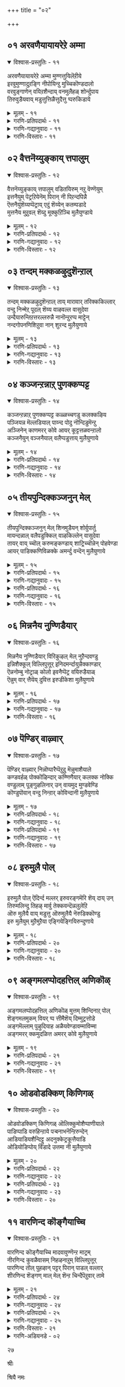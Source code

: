 +++
title = "०२"

+++

## ०१  अरवणैयायायरेऱे अम्मा

<details open><summary>विश्वास-प्रस्तुतिः - ११</summary>

अरवणैयायायरेऱे अम्मा मुण्णत्तुयिलॆऱीये  
इरवुमुण्णादुऱङ्गि नीपोयिन्ऱु मुच्चिकॊण्डदालो  
वरवुङ्गाणेन् वयिऱशैन्दाय् वनमुलैहळ् शोर्न्दुपाय  
तिरुवुडैयवाय् मडुत्तुत्तिळैत्तुदैत्तु प्परुकिडाये
</details>

<details><summary>मूलम् - ११</summary>

अरवणैयायायरेऱे अम्मा मुण्णत्तुयिलॆऱीये  
इरवुमुण्णादुऱङ्गि नीपोयिन्ऱु मुच्चिकॊण्डदालो  
वरवुङ्गाणेन् वयिऱशैन्दाय् वनमुलैहळ् शोर्न्दुपाय  
तिरुवुडैयवाय् मडुत्तुत्तिळैत्तुदैत्तु प्परुकिडाये
</details>

<details><summary>गरणि-प्रतिपदार्थः - ११</summary>

अरवु=आदिशेषनन्नु, अणै=हासुगॆयागि, आय्=उळ्ळ, आयर्=गोवळर, एऱे= वृषभवे, नी=नीनु, इरवुम्=रात्रियॆल्ला, उण्णादु= मॊलॆयुण्णदॆ, इन्नुम्=इष्टु हॊत्तादरू, उऱङ्गि पोय्= निद्दॆ माडुत्ती, उच्चिकॊण्डदु= नडुहगलु बन्दितु, आल्=आद्दरिन्द, अम्मम्=मॊलॆयन्नु, उण्ण=उण्णलु, तुयिल्=निद्दॆयिन्द, ऎऴाय्=एळबेकप्प, वरवुम्=नीनागि बरुवुदु, काणेन्=काणॆनल्ला, वयिऱु=हॊट्टॆयन्नु, अशैन्दाय्=आडिसुत्तिद्दीयॆ \(तॆळ्ळगॆ माडिकॊण्डिद्दीयॆ\), वनम्=चॆलुवाद, मुलैकळ्=\(नन्न\) मॊलॆगळु, शोर्न्दु= सोरि, पाय=हालु हरिदुहोगुत्तिरुवाग, तिरुवुडैय=सॊगसु तुम्बिद, वाय्=बायन्नु, मडुत्तु=सेरिसि, तिळैत्तु=चप्परिसि, उदैत्तु=\(पुट्ट कालुगळिन्द\), ऒदॆयुत्ता, परुकिडाये= हालु कुडियुवॆयन्तॆ\(मॊलॆयुण्णुवॆयन्तॆ\)
</details>

<details><summary>गरणि-गद्यानुवादः - ११</summary>

आदिशेषनन्नु हासुगॆयागि उळ्ळ गोवळर वृषभवे, नीनु रात्रियॆल्ला मॊलॆयुण्णदॆ इष्टु हॊत्तादरू निद्दॆ माडुत्तिद्दीयॆ. नडुहगलु बन्तु. अद्दरिन्द मॊलॆयुण्णलु निद्दॆयिन्द एळबेकप्प. हालुकुडियलु नीनागिये बरुवुदन्नु काणॆनल्ला. निन्न हॊट्टॆयन्नु तॆळ्ळगॆ माडिकॊण्डिद्दीयॆ. चॆलुवाद नन्न मॊलॆगळिन्द हालु सोरि सुरिदु होगुत्तिरुवाग निन्न सॊगसु तुम्बिद बायन्नु अदक्कॆ हच्चि, चप्परिसि पुट्ट कालुगळिन्द ऒदॆयुत्ता मॊलॆयुण्णुवॆयन्तॆ. \(१\)

</details>

<details><summary>गरणि-विस्तारः - ११</summary>

१४

हाल्गडिलिनल्लि आदिशेषनन्नु हासुगॆयागि माडिकॊण्डु मलगि योग निद्रॆयल्लिरुव भगवन्त श्रीमन्नारायण. यशोदॆय बळि बॆळॆयुत्तिरुव कृष्णनू ईग हागॆये निद्दॆ माडुत्तिद्दानॆ. मगुवाद अवनिगॆ हालू बेड, एनू बेड. आदरॆ तायि यशोदॆगॆ आ विषयदल्लि हेळतीरदष्टु अनुकम्प. तायियादवळिगॆ इदु स्वाभाविकवल्लवॆ? अदन्नु आऴ्वाररु ऎष्टू अन्दवागि, कण्णिगॆ कट्टुवन्तॆ, वर्णिसिद्दारॆ\!
</details>

## ०२  वैत्तनॆय्युङ्काय् त्तपालुम्

<details open><summary>विश्वास-प्रस्तुतिः - १२</summary>

वैत्तनॆय्युङ्काय् त्तपालुम् वडितयिरुम् नऱु वॆण्णॆयुम्  
इत्तनैयुम् पॆट्रऱियेनॆम् पिरान् नी पिऱन्दपिन्नै  
ऎत्तनैयुंशॆय्यप्पॆट्राय् एदुं शॆय्येन् कतम्पडादे  
मुत्तनैय मुऱुवल् शॆय्दु मूक्कुऱिञ्चि मुलैयुण्डाये
</details>

<details><summary>मूलम् - १२</summary>

वैत्तनॆय्युङ्काय् त्तपालुम् वडितयिरुम् नऱु वॆण्णॆयुम्  
इत्तनैयुम् पॆट्रऱियेनॆम् पिरान् नी पिऱन्दपिन्नै  
ऎत्तनैयुंशॆय्यप्पॆट्राय् एदुं शॆय्येन् कतम्पडादे  
मुत्तनैय मुऱुवल् शॆय्दु मूक्कुऱिञ्चि मुलैयुण्डाये
</details>

<details><summary>गरणि-प्रतिपदार्थः - १२</summary>

ऎम् पिरान्=नम्म यजमानने, नी=नीनु, पिऱन्द=हुट्टिद, पिन्नै=बळिक, वैत्त=कूडिट्ट, नॆय्युम्=तुप्पवन्नागलि, काय् त्त=चॆन्नागि कॆनॆकट्टुवन्तॆ कायिसिट्ट, पालुम्=हालन्नागलि, वडि=गड्डॆयाद, तयिरुम्=मॊसरन्नागलि, नऱु=सुवासनॆयिन्द कूडिद, वॆण्णॆयुम्= बॆण्णॆयन्नागलि, इत्तनैयुम्= इविष्टवन्नू आगलि, पॆट्रु=कूडिट्टद्दन्नु, अऱियेन्=अरियॆनु, ऎत्तनैयुं=ऎष्टन्नादरू, शॆय्य=माडलु, पॆट्राय्= नीनु \(अवकाश\)पडॆदिद्दीयॆ, एदुम्=एनन्नू, शॆय्येन्=माडॆनु, कतम्=कोपवन्नु, पडादे=पडबेड, मुत्तु=मुत्तिगॆ अनैय= समनाद, मुऱुवल्=मुगुळ्नगॆयन्नु, शॆय्दु=माडि\(मूडिसि\), मूक्कु=मूगन्नु \(मूगिनिन्द\), उऱिञ्जि=\(उसिरन्नु\) ऒळक्कॆ ऎळॆदुकॊण्डु, मुलै=मॊलॆयन्नु, उणाये=उण्णुवॆयन्तॆ
</details>

<details><summary>गरणि-गद्यानुवादः - १२</summary>

१५
</details>

<details><summary>गरणि-विस्तारः - १२</summary>

नम्म ऒडॆयने, नीनु हुट्टीद बळिक कूडिट्ट तुप्पवन्नागलि कॆनॆगट्टुवन्तॆ चॆन्नागि कायिसिट्ट हालन्नागलि, गड्डॆय मॊसरन्नागलि, सुवासनॆयिन्द कूडिद तनियाद बॆण्णॆयन्नागलि- इविष्टन्नू आगलि, कूडिट्टु अरियॆनु. ऎष्टन्नादरू\(एनन्नादरू\) माडलु नीनु अवकाश पडॆदिद्दीयॆ. नानु एनन्नू माडॆनु. कोप माडबेड. मुत्तिगॆ समनाद मुगुळ्णगॆयन्नु तोरिसुत्ता मूगिनिन्द उसिरन्नु सरसर ऎन्दु ऎळॆदुकॊळ्ळुत्ता मॊलॆयन्नु उण्णुवॆयन्तॆ.\(२\)

हिन्दिन पाशुरदल्लि यशोदॆ योचिसुत्ताळॆ- “मगु इष्टू दीर्घकाल निद्दॆ माडुवुदे? मॊलॆयुण्णदॆ इरुवुदे? ऎल्लियादरू उण्टे? योचिसि मगुवन्नु ऎच्चरगॊळिसुत्ताळॆ. तनगागुत्तिरुव तॊन्दरॆयन्नु अवन मुन्दिडुत्ताळॆ. ई पाशुरदल्लि तन्न योचनॆयन्नु मुन्दुवरिसुत्ताळॆ” इष्टु निद्दॆगॆ एनो बलवाद कारणविरबेकु. एनादरू सोगु हाकिकॊण्डिद्दानो? कोपबन्दिरबहुदे?-इत्यादि योचनॆ यशॊदॆय मनदल्लि हरिदोडुत्तदॆ. अवॆल्लक्कू ताने समाधान हुडुकुत्ताळॆ. कृष्णनल्लि अदन्नु हेळिकॊळ्ळुत्ताळॆ. कृष्णनु हुट्टिद बळिक हालु,मॊसरु,बॆण्णॆ, तुप्प-इवन्नु कूडिडलु अवळीगॆ आगुत्ताले इल्ल. अदक्कॆ कारण कृष्णने. यारिगू तिळियदन्तॆ अवुगळन्नु ऎल्ले इट्टिरलि, ऎष्टे भद्रपडिसिरलि, अवुगळन्नु तिन्दु मुगिसिबिडुववनिरुवाग कूडिडुवुदक्कॆ ऎडॆयॆल्लि? अन्थ समयगळल्लॆल्ला यशोदॆ कोपगॊण्डिद्दुण्टु. हॆदरिसिद्दुण्टु. कडगोलिनिन्दले हॊदॆदद्दू उण्टु. कट्टिहाकिद्दू उण्टु, आग तानु माडिद ऒन्दॊन्दू अवळन्नु बाधिसुत्तदॆ. ईगॆन्नुत्ताळॆ- “मगुवे निनगॆ इन्नू सर्वस्वातन्त्र्यवुण्टु. निन्नन्नु एनू माडुवुदिल्ल. एनू ऎन्नुवुदिल्ल. कोपिसिकॊळ्ळबेड. नन्नल्लिप्रसन्ननागु. मुत्तिनन्थ मुगुळ्नगॆयन्नु सूसु. तॊरॆयिक्कुत्तिरुव नन्न मॊलॆगळिगॆ निन्न सॊगसाद बायिहच्चु. स्वच्छन्दवागि यथेच्छवागि कुडि”.

ऎन्थ सुन्दरवाद विवरणॆ इदु\! इदरल्लि कृष्णन तुण्टतनद ध्वनि इणिकिनोडुत्तिदॆ. गॊल्लतियाद तानू माडबेकाद शेखरणॆय कार्यवन्नु माडलु वकाशविल्लवल्ला ऎम्ब यशोदॆय मनस्सिन नोवन्नु प्रतिबिम्बिसुत्तदॆ. मगुविन मेलॆ तनगिरुव अतिशयवाद वात्सल्यवन्नु उक्किसुत्तदॆ. अदक्कॆ प्रतियागि अवनेनु माडिदरॆ तनगॆ समाधान ऎम्बुदन्नु सूचिसुत्तदॆ. इदॊन्दु सङ्ग्रहसाहित्यवे ऎन्निसुत्तदॆ.

१६
</details>

## ०३  तन्दम् मक्कळऴुदुशॆन्ऱाल्

<details open><summary>विश्वास-प्रस्तुतिः - १३</summary>

तन्दम् मक्कळऴुदुशॆन्ऱाल् ताय् मारावार् तरिक्ककिल्लार्  
वन्दु निन्मेऱ् पूदल् शॆय्य वाऴवल्ल वासुदेवा  
उन्दैयारुन्तिऱत्तरल्लरुन्नै नानॊन्ऱुरप्प माट्टेन्  
नन्दगोपनणिशिऱुवा नान् शुरन्द मुलैयुणाये
</details>

<details><summary>मूलम् - १३</summary>

तन्दम् मक्कळऴुदुशॆन्ऱाल् ताय् मारावार् तरिक्ककिल्लार्  
वन्दु निन्मेऱ् पूदल् शॆय्य वाऴवल्ल वासुदेवा  
उन्दैयारुन्तिऱत्तरल्लरुन्नै नानॊन्ऱुरप्प माट्टेन्  
नन्दगोपनणिशिऱुवा नान् शुरन्द मुलैयुणाये
</details>

<details><summary>गरणि-प्रतिपदार्थः - १३</summary>

तम् तम्=तम्म तम्म, मक्कळ्=मक्कळु, अऴुउद्=अत्तुकॊण्डु, शॆन्ऱाल्=तम्म तम्म मनॆगळिगॆ होदरॆ, ताय्मार्=अवरुगळ तायन्दिरु, आवार्=आदवरु, तरिक्ककिल्लार्=तडॆदकॊळ्ळलाररु, वन्दु=अवरु बन्दु, निन् मेल्=निन्न मेलॆ, पूदल् शॆय्य=चाडिहेळि निन्न मननोयिसलु, वाऴवल्ल=अदन्नु केळि सन्तोषिसबल्ल, वासुदेवा=वासुदेवने, उन्दैयार्=निन्न तन्दॆयवरु, उन्=निन्नन्नु, तिऱत्तरल्लर्= तिद्दुववरल्ल, नान्=नानु, उन्नै=निन्नन्नु, ऒन्ऱु=स्वल्पवू, उरप्प माट्टेन्=गद्दरिसुवुदिल्ल, नन्दगोपन्=नन्दगोपन, अणि=सुन्दरनाद, शिऱुवा=मगुवे\(मगने\), नान्=नन्न, शुरन्द=तॊरॆयिक्कुव, मुलैयुणाये=मॊलॆयन्नु उण्णलॊल्लॆया?
</details>

<details><summary>गरणि-गद्यानुवादः - १३</summary>

तम्म तम्म मक्कळु अत्तुकॊण्डु तम्म तम्म मनॆगळीगॆ होदरॆ अवरुगळ तायन्दिरादवरु अदन्नु सहिसलाररु. अवरु बन्दु निन्नमेलॆ चाडिहेळि निन्नमनस्सन्नु नोयिसुवरु. अदन्नु केळि सन्तोषिसबल्ल वासुदेवने निन्न तन्दॆयवरु निन्नन्नु तिद्दुववरल्ल. नानु निन्नन्नु स्वल्पवू गद्दरिसुवुदिल्ल. नन्दगोपन सुन्दर मगुवे, नन्न तॊरॆयिक्कुव मॊलॆयन्नुण्णलॊल्लॆया?\(३\)
</details>

<details><summary>गरणि-विस्तारः - १३</summary>

मक्कळन्नु कीटलॆ माडि अवरन्नु अळिसुवुदु बालकृष्णन ऒन्दु कॆलस. आ मक्कळ तायन्दिरु कृष्णन तायियाद यह्सोदॆय बळि कृष्णनन्नु दूरुवुदु सहजवे. अदरिन्द कृष्णनिगू यशोदॆगू मननोयबेकॆम्बुदु ऒन्दु उद्देश. अवळिगॆ कोप बन्दु कक्कूलतॆयिन्द कृष्णनन्नु शिक्षिसबेकॆम्बुदु इन्नॊन्दु उद्देश. हीगादरॆ मात्र दूरु तन्द तायिन्दिरिगॆ नॆम्मदि. तम्म मक्कळन्नु कीटलॆ माडिद्दक्कॆ कृष्णनिगॆ तक्क प्रतिकार सन्दितल्ला ऎम्ब सन्तोष.

कृष्णनिगादरो अवरु दूरिदष्टु सन्तोषवे. अवन तुण्टतनक्कॆ कीटलॆगॆ इन्नष्टु उत्तेजन दॊरॆतन्तॆये.

नन्दगोपनिगॆ कृष्णन मेलॆ अमितप्रेम. अवनु एनु माडीदरू सरिये. अवनन्नु दण्डिसुवुदू इल्ल. तिद्दुवुदक्कॆ होगुवुदू इल्ल. अन्थवनल्लि तन्दॆतायिगळु दूरिकॊण्डरॆ बरुवुदेनु?

१७

इन्नु उळिदवळु तायियशोदॆ. यशोदॆगॆ कृष्ण अवळ कण्मणिये. अवनन्नु गद्दरिसुवुदिल्ल. गट्टियागि मातनाडुवुदिल्ल. कोपिसिकॊळ्ळुवुदू इल्ल. अद्दरिन्द चाडिकोररिगॆ ऎत्तलिन्दलू हितविल्लवे इल्ल.
</details>

## ०४  कञ्जन्ऱन्नाऱ् पुणक्कप्पट्ट

<details open><summary>विश्वास-प्रस्तुतिः - १४</summary>

कञ्जन्ऱन्नाऱ् पुणक्कप्पट्ट कळ्ळच्चगडु कलक्कऴिय  
पञ्जियन्न मॆल्लडियाल् पाय्न्द पोदु नॊन्दिडुमॆन्ऱु  
अञ्जिनेन् काणमरर् कोवे आयर् कूट्टत्तळवन्ऱालो  
कञ्जनैयुन् वञ्जनैयाल् वलैप्पडुत्ताय् मुलैयुणाये
</details>

<details><summary>मूलम् - १४</summary>

कञ्जन्ऱन्नाऱ् पुणक्कप्पट्ट कळ्ळच्चगडु कलक्कऴिय  
पञ्जियन्न मॆल्लडियाल् पाय्न्द पोदु नॊन्दिडुमॆन्ऱु  
अञ्जिनेन् काणमरर् कोवे आयर् कूट्टत्तळवन्ऱालो  
कञ्जनैयुन् वञ्जनैयाल् वलैप्पडुत्ताय् मुलैयुणाये
</details>

<details><summary>गरणि-प्रतिपदार्थः - १४</summary>

कञ्जन्=कंसनु, तन्नाल्=तन्निन्द, पुणक्कप्पट्ट=सिद्धवाद, कळ्ळन्=कृत्रिमकारियाद वगडु=शकटनु, कलक्कू=कीलुगळॆल्लवू, अऴिय=नाशवागुव हागॆ, पञ्जि=हत्तिगॆ, अन्न=समनाद, मॆल्=मॆत्तनॆय, अडीयाल्=पाददिन्द, पाय्न्द=ऒदॆद, पोदु=कालदल्लि\(समयदल्लि\), नॊन्दिडुं=नोवागुवुदल्ला, ऎन्ऱु=ऎन्दु, अञ्जिनेन् काण्=अञ्जिदॆनु काणॆया, अमरर्= देवतॆगळ, कोवे=अधिपतिये, आयर्=गोवळर, कूट्टत्तु=कूटक्कॆ, अळवु=अळतॆगॆ, अन्ऱु=आगद, आलो=विषवाद, कञ्जनै=कंसनन्नु, उन्=निन्न, वञ्जनैयाल्= वञ्चनॆयिन्द, वलैप्पडुत्ताय्=बलॆगॆ सिक्किसिकॊण्डवने, मुलैयुणाये= मॊलॆयन्नु उण्णलॊल्लॆया?
</details>

<details><summary>गरणि-गद्यानुवादः - १४</summary>

कंसनिन्दले सिद्धवाद कृत्रिमकारियाद शकटन कीलुगळॆल्लवू नाशवागुव हागॆ हत्तियन्तॆ मृदुवाद निन्न पाददिन्द ऒदॆदाग ऎष्टु नोवायितो ऎन्दु अञ्जिदॆनु काणॆया? देवाधिदेवने, गोवळर कुलक्कॆ कडुशत्रुवाद कंसनन्नु वञ्चिसि निन्न बलॆगॆ सिक्किसिकॊण्डवे, मॊलॆयन्नु उण्णलॊल्लॆया?\(४\)
</details>

<details><summary>गरणि-विस्तारः - १४</summary>

१८

कठिणवाद वस्तुवन्नु कालिनिन्द ऒदॆदरॆ कालिगॆ बहळ नोवागुवुदु. इदु ऎल्लर अनुभवदल्लिरुव विषय. मगुवाद कृष्णन पादगळु मृदुवादवु. अवनन्नु कॊल्ललु बन्द शकटनु बहळ कठिण. आदरू शकटासुरन वधॆ कृष्णनिन्द नडॆयितु. आग तायियाद यशोदॆगॆ कृष्णन विषयदल्लि वर्णिसलारदष्टु अनुकम्प. मगुविगॆ ऎष्टु नोवायितो ऎन्दु अवळ परिताप. आऴ्वाररु अदन्नु सुन्दरवागि वर्णिसिद्दारॆ.

भगवन्तन पादगळन्नु “पद्मपाद”, “कोमलपाद”, “हूविनन्थ मृदुवाद सुन्दरवाद पाद”ऎन्दु मुन्तागि वर्णिसुत्तारॆ. “हत्तियन्थ मृदुवाद पाद”ऎन्नुत्तारॆ आऴ्वाररु. ऎन्थ हितवाद उपमान\!

कंस गोवळर कुलक्कॆ शत्रु. आ कुलवन्ने नाशमाडिबिडबेकॆन्दु तॊडगिद्दवनु अवनु. अवरल्लिप्रमुखरन्नु कॊन्दागलि, निर्वीर्यरन्नागि माडि आगलि अवर कुलक्के आघातमाडबेकॆन्दु बगॆदिद्द. तनगॆ कडुशत्रुवागि अल्लि जनिसिद्द कृष्णनन्नु कॊल्लबेकॆन्दु अवनु माडिद प्रयत्नगळल्लि ऒन्दादरू कैगूडलिल्ल. धनुःपूजॆय नॆपदल्लि अवनन्नु कॊल्लबेकॆन्दु अवनन्नु मधुरॆगॆ करॆसिकॊण्ड. अवन वञ्चनॆयन्नरित कृष्णनु अदन्ने तन्न चतौर्यदिन्द तन्न बलॆयन्नागि माडिकॊण्ड. कंसनन्नु आ बलॆयल्लि कॆडवि, कॊन्दु, तन्न कुलक्कू देशक्कू ऒळ्ळॆयदन्नु माडिद.
</details>

## ०५  तीयपुन्दिक्कञ्जनुन् मेल्

<details open><summary>विश्वास-प्रस्तुतिः - १५</summary>

तीयपुन्दिक्कञ्जनुन् मेल् शिनमुडैयन् शोर्वुपार्तु  
मायन्दन्नाल् वलैपडुक्किल् वाऴकिल्लेन् वासुदेवा  
तायर् वाय् च्चॊल् करुमङ्कण्डाय् शाट्रिच्चॊन्नेन् पोहवेण्डा  
आयर् पाडिक्कणिविळक्के अमर्न्दु वन्दॆन् मुलैयुणाये
</details>

<details><summary>मूलम् - १५</summary>

तीयपुन्दिक्कञ्जनुन् मेल् शिनमुडैयन् शोर्वुपार्तु  
मायन्दन्नाल् वलैपडुक्किल् वाऴकिल्लेन् वासुदेवा  
तायर् वाय् च्चॊल् करुमङ्कण्डाय् शाट्रिच्चॊन्नेन् पोहवेण्डा  
आयर् पाडिक्कणिविळक्के अमर्न्दु वन्दॆन् मुलैयुणाये
</details>

<details><summary>गरणि-प्रतिपदार्थः - १५</summary>

तीय=कॆट्ट, पुन्दि=बुद्धियवनाद, कञ्जन्=कंसनु, उन् मेल्=निन्न मेलॆ, चिनम्=कडुकोपवन्नु, उडैयान्=उळ्ळवनागिद्दानॆ, शोर् वु=ऎच्चर तप्पिरुव समयवन्नु, पार् त्तु= कादिद्दु कण्डुकॊण्डु, मायन्=वञ्चकनाद, तन्नाल्=अवनु\(निन्नन्नु\), वलैपडुक्किल्=मोसपडिसिदरॆ, वाऴकिल्लेन्=बदुकिरलारॆनु, वासुदेवा=वासुदेवने, तायर्=तायन्दिरु, वाय् च्चॊल्=आडिद कॆट्ट मातुगल, करुमम् कण्डाय्
</details>

<details><summary>गरणि-गद्यानुवादः - १५</summary>

१९
</details>

<details><summary>गरणि-प्रतिपदार्थः - १६</summary>

अनुभववन्नु पडॆदॆ, शाट्रि= सारिसारि, शॊन्नेन्=हेळुत्तेनॆ, पोहवेण्डा=\(\)मनॆयन्न बिट्टु\) होगले बेड, आयर् पाटिक्कू=नन्दगोकुलक्कॆ, अणि=चॆलुवाद\(साटियिल्लद\), विळक्के=दीपवे, अमर्न्दु=आसक्तियिन्द, वन्दु=बन्दु, ऎन्=नन्न, मुलैयुणाये= मॊलॆयन्नु उण्णलॊल्लॆया?
</details>

<details><summary>गरणि-गद्यानुवादः - १६</summary>

कॆट्ट बुद्धिय कंसनिगॆ निन्न मेलॆ कडुकोपविदॆ. नीनु मैमरॆतिरुव समयवन्नु \(कादिद्दु\)कण्डुकॊण्डु आवञ्चकनु निन्नन्नु मोसपडिसिदरॆ नानु बदुकिरलारॆ, वासुदेवा. तायन्दिरॆल्ल आडिद कॆट्ट मातुगळ कर्मवन्नु अनुभविसिदॆ. सारिसारि हेळुतेनॆ मनॆयन्नु बिट्टु होगलेबेड. नन्दगोकुलक्कॆ चॆलुवाद\(साटियिल्ल\) दीपवे, आसक्तियिन्द बन्दु नन्न मॊलॆयन्नु उण्णलॊल्लॆया?\(५\)
</details>

<details><summary>गरणि-विस्तारः - १५</summary>

मक्कळिगॆ बुद्धि हेळुवुदु तायिगॆ ऎन्दिगू बेसरवागद कार्य.अ दु प्रीतिय मगुवादरन्तु तायिगॆ अदरल्लि तृप्ति काणुवुदिल्ल. यशोदॆगॆ बालकृष्ण मुद्दिनमग; अपरूपद मग;अच्चुमॆच्चिन मग. अवनिगॆ ऎल्लि तॊन्दरॆयुण्टागुवुदो, अदन्नु हेगॆ ऎदुरिसबेको हेगॆ निवारिसबेको ऎम्बुदु अवळ मनस्सिनल्लि सदा तुम्बिरुव योचनॆ. कंसन बुद्धियू नडतॆयू अवळिगॆ चॆन्नागि गॊत्तु. अवनुक्रूरि, निष्करुणि. कृष्णनमेलॆ अवनिगॆ बद्धवैर. एनादरूमाडि कृष्णनन्नु तोरिसिबिडबेकु ऎम्बुदु अवन निरन्तर हवणिकॆ. कृष्ण अवन वञ्चनॆगळन्नॆल्ला तप्पिसिकॊळ्ळबल्लनॆम्ब दृढविश्वास यशोदॆगॆ इदॆ. आदरू तानु अवन तायियल्लवॆ?कृष्ण तन्न मगुवल्लवे? अवनिगॆ सकालदल्लि ऎच्चरिकॆ कॊडुवुदु तन्न कर्तव्यवल्लवे? अवनिगॆ हागॆ ऎच्चरिकॆ कॊडुवुदु तनगल्लदॆ बेरॆ यारिगॆ बाध्यतॆ? ऒन्दु वेळॆ इष्टॆल्ल ऎच्चरिकॆगळिद्दरू सह, कंसनिन्द अवनिगॆ कॆडकुण्टादरॆ तन्न गतियेनु? तन्न मेलॆ अदर परिणामवेनु? इदन्नॆल्ला कृष्णनिगॆ अवळु बिडिसि हेळुत्ताळॆ. हीगॆ कंसन हिंसॆ ऒन्दु कडॆ.

कृष्ण गोकुलद तायन्दिर कैयल्लि दूरिसिकॊण्डिद्दानॆ. ऒन्दु बगॆय कर्म अदु. अदन्नु मगन हागॆये अवळू अनुभविसिद्दाळॆ. ऎल्लरिन्दलू तन्न मुद्दुकृष्ण हीगेकॆ बैसिकॊळ्ळबेकु? इडिय गोकुलक्कॆ अवनु मङ्गळदीपवल्लवॆ? अवनु मनॆयिन्द आचॆगॆ होगुवुदे बेड. मनॆय ऒळगडॆये हेगादरू इद्दुकॊळ्ळलि. हीगॆल्ला योचिसि यशोदॆ अवनिगॆ सारिसारि हेळुत्ताळॆ. मनॆयिन्द आचॆगॆ होगले बेड”ऎन्नुत्ताळॆ.

२०

भगवन्त सर्वान्तर्यामि, दिट. ऎल्लदर ऒळगॆ इरुववनु अवनु. आदरॆ, भगवन्त विस्मयकारि\! अवनु अदे कालदल्लि ऎल्लदर हॊरगू आवरिसिकॊण्डु इरुववने\! ऒळगू अवने, हॊरगू अवने, ऎल्लॆल्लियू अवने अद्दरिन्द अड्डि आतङ्कगळु अवनिगॆ ऎल्लिन्द बन्दावु?
</details>

## ०६  मिन्ननैय नुण्णिडैयार्

<details open><summary>विश्वास-प्रस्तुतिः - १६</summary>

मिन्ननैय नुण्णिडैयार् विरिकुऴल् मेल् नुऱैन्दवण्डु  
इन्निशैक्कूल् विल्लिपुत्तूर् इनिदमर्न्दायुन्नैक्काण्डार्  
ऎन्ननोम्बु नोट्राळ् कोलो इवनैप्पॆट्र वयिरुडैयाळ्  
ऎन्नुम् वार् त्तैयॆय् दुवित्त इरुडीकेशा मुलैयुणाये
</details>

<details><summary>मूलम् - १६</summary>

मिन्ननैय नुण्णिडैयार् विरिकुऴल् मेल् नुऱैन्दवण्डु  
इन्निशैक्कूल् विल्लिपुत्तूर् इनिदमर्न्दायुन्नैक्काण्डार्  
ऎन्ननोम्बु नोट्राळ् कोलो इवनैप्पॆट्र वयिरुडैयाळ्  
ऎन्नुम् वार् त्तैयॆय् दुवित्त इरुडीकेशा मुलैयुणाये
</details>

<details><summary>गरणि-प्रतिपदार्थः - १७</summary>

इडैयार्=गोवळर पॆण्गळ, नुण्=नयवाद, मिन् अनैय=मिञ्चिगॆ समनाद \(हॊळॆहॊळॆयुव\), विरिकुऴल् मेल्=बिरिगूदलिन मेलॆ, नुऱैन्द=नुग्गिबरुव, \(तूरिकॊण्डु हाराडुव\), वण्डु=दुम्बिगळु, इन्=इनिदागि\(इम्पागि\), इशैक्कुम्=सद्दुमाडुत्तिरुव, विल्लिपुत्तूर्=विल्लिपुत्तूरिनल्लि, इनिदु=सॊगसागि, अमर्न्दाय्=कृपॆमाडिद्दीयॆ, उन्नै=निन्नन्नु, कण्डार्=नोडिदवरॆल्ल, इवनै=इवनन्नु, पॆट्र=हॆत्त, वयिरु=हॊट्टॆयन्नु, उडैयाळ्=उळ्ळवळु, ऎन्न=याव, नोम्बु=व्रतवन्नु, नोट्राळ् कॊलो=नोन्तळो, ऎन्नुम्=ऎन्नुव, वार् त्तै=मातन्नु, ऎय् दुवित्त=पडॆदुकॊट्ट, इरुडीकेशा=हृषीकेशने, मुलैयुणाये= मॊलॆयन्नु उण्णलॊल्लॆया?
</details>

<details><summary>गरणि-गद्यानुवादः - १७</summary>

गोवळर हॆण्णुगळ नुणुपाद मिञ्चिनन्तॆ हॊळॆयुव बिरिगूदलिन मेलॆ नुग्गि तूरि हाराडुव दुम्बिगळु इनिदाद सद्दिनिन्द कूडिरुव विल्लिपुत्तूरिनल्लि सॊगसागि कृपॆमाडि वासिसुववने, निन्नन्नु कन्दवरॆल्लरू इवनन्नु हॆत्त हॊट्टॆयुळ्ळवळु याव व्रतवन्नु माडिद्दळो काणॆवल्ला ऎम्ब मातन्नु पडॆदुकॊट्ट हृषीकेशने, मॊलॆयन्नु उण्णलॊल्लॆया?.\(६\).
</details>

<details><summary>गरणि-विस्तारः - १६</summary>

२१

दुम्बिगळु हाराडुत्ता इनिदागि सद्दुमाडुत्ता इरुवुदु परिमळभरितवाद हूगळ नडुवॆ. अल्लि अवुमकरन्दवन्नु पान माडुवुदक्कागिये अवुगळ हाराट. श्रीविल्लिपुत्तूरु प्रकृतियनॆलॆवीडु. ऎल्लॆल्लि नोडिदरू अदर सुत्तलू हूदोटगळु. आद्दरिन्द, अल्लि दुम्बिगळ ओडाटवू अवुगळ इनिदाद नादवू समृद्धियादवु. श्रीविल्लिपुत्तूरिनल्लि नॆलॆसिरुव स्वामि वटपत्रशायि. आऴ्वारिगॆ ई वटपत्रशायियू कृष्णनू ऒन्दे. आद्दरिन्द विल्लिपुत्तूरु नन्दगोकुलद प्रतीकवे.

मगु बहळ चुरुकागिद्दरॆ, अथवा प्रतिभावन्तनागिद्दरॆ अदर तायियन्नु हॊगळुवुदु सहज. ई मगुवन्नु पडॆद तायि ऎष्टुपुण्यवन्तळो, इवळदु याव जन्मद सुकृतवो, याव व्रतद फलितांशवो”ऎन्दु मुन्तागि उद्गार तॆगॆयुवुदु सामान्य. श्रीकृष्ण तन्न लीलाविनोदगळिन्दलू विस्मयकारक अद्भुतकार्यगळिन्दलू अद्वितीयनाद समर्थ मत्तु प्रतिभाशालि ऎन्निसिकॊण्ड. हीगॆ ऎल्ल बगॆयल्लू तन्न श्रेष्ठतॆयन्नु तोर्पडिसुत्ता तन्न तायि यशोदॆगॆ बहु उत्तमवाद हॊगळिकॆयन्नु पडॆदुकॊट्ट.
</details>

## ०७  पॆण्डिर् वाऴ्वार्

<details open><summary>विश्वास-प्रस्तुतिः - १७</summary>

पॆण्डिर् वाऴ्वार् निन्नॊप्पारैप्पॆऱुदु मॆन्नुमाशैयाले  
कण्डवर्हळ् पोक्कॊऴिन्दार् कण्णिणैयार् कलक्क नोक्कि  
वण्डुलाम् पूङ्गुऴलिनार् उन् वायमुद मुण्डवेण्डि  
कॊण्डुपॊवान् वन्दु निन्ऱार् कोविन्दानी मुलैयुणाये
</details>

<details><summary>मूलम् - १७</summary>

पॆण्डिर् वाऴ्वार् निन्नॊप्पारैप्पॆऱुदु मॆन्नुमाशैयाले  
कण्डवर्हळ् पोक्कॊऴिन्दार् कण्णिणैयार् कलक्क नोक्कि  
वण्डुलाम् पूङ्गुऴलिनार् उन् वायमुद मुण्डवेण्डि  
कॊण्डुपॊवान् वन्दु निन्ऱार् कोविन्दानी मुलैयुणाये
</details>

<details><summary>गरणि-प्रतिपदार्थः - १८</summary>

पॆण्डिर्=हॆण्डतियरागि, वाऴ्वार्=बाळुत्तिरुववरु, निन्=निनगॆ, ऒप्पारै=समनागिरुव, पॆऱुदुम्=\(मगुवन्नु\) पदॆयबेकु, ऎन्नुम्=ऎन्दु, आशैयाले=आशॆयिन्द, कन्दवर्हळ्=\(निन्नन्नु\)नोडिदवरु, पोक्कू=तम्म दारियन्नु ऒऴिन्दार्=तप्पिदरु\(मरॆतरु\), वण्डु=दुम्बिगळु, उलाम्=मुत्तुत्तिरुव, पू=हूगळन्नु मुडिदिरुव, कुऴलिनार्=कूदलिनरु, कण्=कण्णुगळ, इणैयाल्=जोडणॆयिन्द, कलक्क= तन्तम्म मनस्सु
</details>

<details><summary>गरणि-गद्यानुवादः - १८</summary>

२२
</details>

<details><summary>गरणि-प्रतिपदार्थः - १९</summary>

कलकुवष्टु, नोक्कि=चॆन्नागि नोडि, उन्=निन्न, वाय्=बाय, अमुदम्=अमृतवन्नु, उण्णवेण्डि=उण्ण बयसि, वन्दु=बन्दु, निन्ऱार्=निन्तिद्दारॆ, गोविन्दा=गोविन्दा, नी=नीनु, मुलैयुणाये= मॊलॆयन्नु उण्णलॊल्लॆया?
</details>

<details><summary>गरणि-गद्यानुवादः - १९</summary>

हॆण्डतियरागि बाळुत्तिरुववरु निनगॆ समनागिरुव मगनन्नु पडॆयबेकॆम्ब आशॆयिन्द निन्नन्नु नोडिदवरु तम्म स्वभाववने मरॆतरु, दुम्बिगळु मुत्तुत्तिरुव हूगळन्नु मुडिद कूदलिनवरु तम्म ऎरडु कण्णुगळ नोटदिन्द मनस्सु कलकुवष्टु निन्नन्नु चॆनागि नोडि निन्न बाय अमृतवन्नु उण्ण बयसि बन्दु निन्तिद्दारॆ गोविन्दा, मॊलॆयन्नु उण्णलॊल्लॆया?\(७\)
</details>

<details><summary>गरणि-विस्तारः - १७</summary>

हॊसदागि मदुवॆयागि गण्डन मनॆगॆ बन्दिरुव नवयुवति हॆण्डतियागि बाळलु बन्दिरुववळु. मत्तु बाळुत्तिरुववळु. अवळ मनस्सिनल्लि आशोत्तरगळु तुम्बिरुत्तवॆ. मगुवाद कृष्णनन्नु नोडिद अवळिगॆ अवनन्थ समर्थने ,चतुरबे, विस्मयकारकने,सुन्दरने तनगू मगनागबेकॆम्बुदु अवळ हॆब्बयकॆ. कृष्णनन्नु कण्तुम्ब नोडुत्त नोडुत्त अवळु तन्नन्नू तन्न स्वभाववन्नूमरॆतुबिडुत्ताळॆ. तन्न मनस्सिगॆ नॆम्मदि बरुवुदु अवळ आशॆ पूरैसिदागले. इन्थ युवतियरु ऒन्दु बगॆ.

इन्नॊन्दु बगॆयवरू आशॆयुळ्ळवरे. अवर आशॆ कृष्णनन्नु कण्णु तुम्ब नोडुत्तले इरबेकु ऎम्बुदु. तलॆय तुम्ब परिमळभरितवाद हूगळन्नु मुडिदवरु अलङ्करिसिकॊण्डवरु अवरु. कृष्णनन्नु ऎवॆयिक्कदन्तॆ ऎरडु कण्णुगळिन्दलू नोडि सन्तोषिसुवरु. नोडिदष्टू अवर मनस्सु कलकि होगुवुदु. अवनन्नु बाचि तब्बिकॊण्डु, अवनन्नु मुद्दिसि चॆन्दुटिगळन्नु आस्वादिसबेकॆम्बुदु अवर हिरियाशॆ.

ई ऎरडु बगॆय युवतियरन्नु तणिसुवुदक्कॆ मुञ्चितवागि यशोदॆ तन्नन्नु तणिसु ऎन्नुत्ताळॆ. तॊरॆयिक्कुत्तिरुव तन्न मॊलॆगळिगॆ अवनु तन्न चॆलुवाद बायिहच्चि, हॊट्टॆतुम्ब हालुकुडिदनॆन्दरॆ, अवळिगॆ सन्तृप्ति.अदन्नु नडसिकॊडॆन्दु कृष्णनिगॆ अङ्गलाचुत्ताळॆ, यशोदॆ.

२३
</details>

## ०८  इरुमुलै पोल्

<details open><summary>विश्वास-प्रस्तुतिः - १८</summary>

इरुमुलै पोल् ऎदिर्न्द मल्लर् इरुवरङ्गमॆरि शॆय् दाय् उन्  
तिरुमलिन्दु तिहऴ् मार्वु तेक्कवन्दॆन्नलुलेऱि  
ऒरु मुलैयै वाय् मडुत्तु ऒरुमुलैयै नॆरुडिक्कॊण्डु  
इरु मुलैयुम् मुऱैमुऱैया एङ्गियेङ्गियिरुन्दुणाये
</details>

<details><summary>मूलम् - १८</summary>

इरुमुलै पोल् ऎदिर्न्द मल्लर् इरुवरङ्गमॆरि शॆय् दाय् उन्  
तिरुमलिन्दु तिहऴ् मार्वु तेक्कवन्दॆन्नलुलेऱि  
ऒरु मुलैयै वाय् मडुत्तु ऒरुमुलैयै नॆरुडिक्कॊण्डु  
इरु मुलैयुम् मुऱैमुऱैया एङ्गियेङ्गियिरुन्दुणाये
</details>

<details><summary>गरणि-प्रतिपदार्थः - २०</summary>

इरु=ऎरडु, मलैपोल्=बॆट्टगळ हागॆ, ऎदिर्न्द=ऎदुरिसिद, मल्लर्=मल्लर, अङ्गम्=देहवन्नु, ऎरि=उरियुवन्तॆ, शॆय्दाय्=माडिदवने, तिरु=सिरियु, मलिन्दु=तुम्बि, तिहऴ्= बॆळगुत्तिरुव, उन्=निन्न, मार्वु=वक्षवु, तेक्क=तुम्बि तेगुवन्तॆ, वन्दु=बन्दु, ऎन्=नन्न, अल् कुल्=मडिलन्नु, एऱि=हत्ति, ऒरुमुलैयै=ऒन्दु मॊलॆयन्नु, वाय्=बायिगॆ, मडुत्तु=हच्चि,ऒरुमुलैयै=इन्नॊन्दु मॊलॆयन्नु, नॆरुडिक्कॊण्डु= कैयिन्द सवरुत्ता, इरुमुलैयुम्=ऎरडु मॊलॆगळन्नू, मुऱैया=क्रमक्रमवागि, एङ्ग एङ्ग= कुग्गिसुत्ता कुग्गिसुत्ता, इरुन्दु=इद्दु, उणाये= उण्णलॊल्लॆया\!
</details>

<details><summary>गरणि-गद्यानुवादः - २०</summary>

ऎरडू बॆट्टगळ हागॆ ऎदुरिसिद मल्लर देहगळु उरियुवन्तॆ माडिदवने, सिरियु तुम्बि बॆळगुत्तिरुव निन्न वक्षवु तुम्बि तेगुव हागॆ बन्दु नन्न मडिलन्नु हत्ति, ऒन्दु मॊलॆयन्नु बायिगॆ हच्चि, इन्नॊन्दु मॊलॆयन्नु कैगळिन्द सवरुत्ता, ऎरडु मॊलॆगळन्नू क्रमक्रमवागि कुग्गिसुत्ता कुग्गिसुत्ता उण्णलॊल्लॆया?\(८\)
</details>

<details><summary>गरणि-विस्तारः - १८</summary>

बॆट्टगळिगू मुष्टिक चाणूर ऎम्ब मल्लरिगू होलिकॆ बन्दिदॆ. आ मल्लर देहवन्नु जज्जि उरियुवन्तॆ माडिदवनु कृष्ण.

हालु तुम्बि उब्बिरुव ऎरडु मॊलॆगळन्नू बळसिकॊण्डु मगुहालन्नु हॆच्चुहॆच्चागि हीरुत्ता बन्द हागॆल्ला तायिगॆ अल्लि उरियागुवुदु सहजवादद्दरिन्द अवुगळन्नु ऎरडु बॆट्टगळिगॆ ऒन्दु रीतियल्लि होलिसुवुदु साध्यवॆन्नबहुदेनो\!

तन्न मगु तन्न हालन्नु कुडिदरॆ हेगॆ तनगॆ हितवागुवुदॆन्दु तायि यशोदॆ इल्लि हेळुत्ताळॆ. मगु मडिलल्लि कुळितुकॊळ्ळबेकु. ऒन्दु मॊलॆगॆ तन्न बायि हच्चबेकु. इन्नॊन्दन्नु तन्न पुट्ट कैगळिन्द सवरुत्तलू, बॆरळुगळ नडुवॆ तॊट्टन्नू सेरिसिकॊण्डु अदरॊडनॆ आडुत्ता हालुकुडियबेकु. हागॆये इन्नॊन्दु मॊलॆयिन्द हालन्नू कुडियबेकु. हालन्नु हॊट्टॆयतुम्ब कुडिदु तेगुववरॆगॆ बिडबारदु. हालु तन्नल्लि उळिदिरबारदु. इदु तायिय बयकॆ.

२४

आऴ्वाररु शुद्ध ब्रह्मचारुयागिद्दुकॊण्डु भगवन्तन कैङ्कर्य नडसुत्तिद्दवरु. अन्तहवरिगॆ तायियल्लि मगु हालुकुडियुव बगॆ, तायिय बयकॆ मुन्तादुवॆल्ल हेगॆ मनवरिकॆयागिरबहुदॆम्बुदु सोजिगद सङ्गति\!
</details>

## ०९  अङ्गमलप्पोदहत्तिल् अणिकॊळ्

<details open><summary>विश्वास-प्रस्तुतिः - १९</summary>

अङ्गमलप्पोदहत्तिल् अणिकॊळ् मुत्तम् शिन्दिनाऱ् पोल्  
शॆङ्गमलमुकम् वियर् प्प त्तीमैशॆय् दिम्मुट्रत्तोडे  
अङ्गमॆल्लाम् पुऴुदियाह अळैयवेण्डावम्माविम्मा  
अङ्गमरर् क्कमुदळित्त अमरर् कोवे मुलैयुणाये
</details>

<details><summary>मूलम् - १९</summary>

अङ्गमलप्पोदहत्तिल् अणिकॊळ् मुत्तम् शिन्दिनाऱ् पोल्  
शॆङ्गमलमुकम् वियर् प्प त्तीमैशॆय् दिम्मुट्रत्तोडे  
अङ्गमॆल्लाम् पुऴुदियाह अळैयवेण्डावम्माविम्मा  
अङ्गमरर् क्कमुदळित्त अमरर् कोवे मुलैयुणाये
</details>

<details><summary>गरणि-प्रतिपदार्थः - २१</summary>

अम्=अन्दवाद, कमलम्=तावरॆयु, बिरियुव, पोदु=कालदल्लि, अहत्तिल्=मनॆयल्लि, अणिकॊळ्=अणिगॊण्ड, मुत्तम्=मुत्तुगळन्नु, शिन्दिनाल् पोल्=चॆल्लि हरडिद हागॆ, शॆम्=कॆम्पाद, कमल -मुकम्=कमलद हागिरुव मुखवु, तीमैशॆय्दु=तण्टॆगळन्नु माडि, वियर् प्प=बॆवरुत्तिरलु, इ-म्मुट्रत्तु= ई अङ्गळद, ऊडे=नडुवॆयॆल्ला, अङ्गम्=मै, ऎल्लाम्=ऎल्लवू, पुऴुदियाह=धूळागुवन्तॆ, अळैयवेण्डा=मण्णिन आटवाडवेड, अम्मा=रक्षकने, अङ्गु=आग, अमरर् क्कु=देवतॆगळिगॆ, अमुदु=अमृतवन्नु, विम्म=हॊट्टॆ बिरियुवन्तॆ, अळित्त=अळॆदुकॊट्ट, अमरर् कोवे= देवतॆगळ अधिपतिये, मुलैयुणाये= मॊलॆयन्नु उण्णलॊल्लॆया?
</details>

<details><summary>गरणि-गद्यानुवादः - २१</summary>

अन्दवाद कमलवु बिरियुव कालदल्लि मनॆयल्लि अणिगॊण्ड मुत्तुगळन्नु चॆल्लि हरडिद हागॆ, कॆन्दावरॆय मुखवु बॆवरुत्तिरलु ई अङ्गळद नडुवॆयॆल्ला तण्टॆगळन्नु माडि, निन्न मैयॆल्लवू धूळागुवन्तॆ मण्णिनल्लि अळॆयुव आटवाडबेड, रक्षकने, आग \(हिन्दिनकालदल्लि\)देवतॆगळिगॆ अमृतवन्नु हॊट्टॆ बिरियुवन्तॆ अळॆदुकॊट्ट देवतॆगळ अधिपतिये, मॊलॆयन्नु उण्णलॊल्लॆया?\(९\)
</details>

<details><summary>गरणि-विस्तारः - १९</summary>

२५

अरुणोदयदल्लि बिरियुत्तिरुव तावरॆ हूगळ मेलॆ इब्बनिय हनिगळु अल्लल्लि शेखरवगुत्तवॆ. सूर्यन किरणगळु अवुगळ मेलॆ बिद्दरॆ, अवु वज्रदन्तॆ मिनुगुत्तवॆ.

हागॆये हॊत्तु हुट्टुवुदक्कॆ मुञ्चॆये बालकृष्ण एळुत्तानॆ. गोकुलद ऎल्ल कडॆयू सुळिदाडुत्त तण्टॆ माडुत्तानॆ, कॆन्दावरॆगॆ समनागिरुवुदु अवन मुख. अदर मेलॆ अल्लल्लि बॆवरिन हनिगळु शेखरवागुत्तवॆ. मनॆयॆल्ला अणिमाडिद अन्दवाद मुत्तुगळन्नु चॆल्लिदरॆ हेगो हागॆ बॆवरिन हनिगळिन्द कूडिद कृष्णन मुख रम्यवागिरुत्तदॆ. 

अङ्गळद नडुवॆ हुडि मण्णिदॆ. अदन्नु तन्न पुट्ट कैगळल्लि अळॆयुत्ता, चॆल्लाडुत्ता, आटवाडुवुदक्कॆ कृष्णनिगॆ बहळ इष्ट. मण्णिनल्लि आडिदरॆ, मैयॆल्ला धूळु तुम्बिकॊळ्ळुत्तदॆ. तायि यशोदॆ अवनिगॆ हेळुत्ताळॆ मण्णु अळॆयलु होगबेड”ऎन्दु

कृष्णन मण्णु अळॆयुव आटवन्नु नोडिदरॆ, हिन्दॆ मोहिनी वेष तळॆदु देवतॆगळिगॆ अमृतवन्नु अळॆदुकॊट्ट विस्मयकारक प्रसङ्ग नॆनपिगॆ बरुत्तदॆ.
</details>

## १०  ओडवोडक्किण् किणिगळ्

<details open><summary>विश्वास-प्रस्तुतिः - २०</summary>

ओडवोडक्किण् किणिगळ् ऒलिक्कुमोशैप्पाणीयाले  
पाडिप्पाडि वरुहिन्ऱाये पऱ्बनाभनॆन्ऱिरुन्देन्  
आडियाडियशैन्दिट्टु अदनुक्केट्रकूत्तैयाडि  
ओडियोडिप्पोय् विडादे उत्तमा नी मुलैयुणाये
</details>

<details><summary>मूलम् - २०</summary>

ओडवोडक्किण् किणिगळ् ऒलिक्कुमोशैप्पाणीयाले  
पाडिप्पाडि वरुहिन्ऱाये पऱ्बनाभनॆन्ऱिरुन्देन्  
आडियाडियशैन्दिट्टु अदनुक्केट्रकूत्तैयाडि  
ओडियोडिप्पोय् विडादे उत्तमा नी मुलैयुणाये
</details>

<details><summary>गरणि-प्रतिपदार्थः - २२</summary>

ओडवोड=नीनु ओडुत्ता ओडुत्ता इरुवाग, किण् किणिगळ्=कालिन किरुगॆज्जॆगळु, ऒलिक्कुम्=सद्दु माडुव, ओशै=शब्दद, पाणियाले= ताळबद्धवाद, हाडिनिन्द, पाडिप्पाडि=हाडुत्ता हाडुत्ता, वरुहिन्ऱाये=बरुत्तिरुवॆयल्ला, नीनु=पऱ्बनाभन्=पद्मनाभने, ऎन्ऱु=ऎन्दु, इरुन्देन्=तिळिदिद्दॆनु, आडियाडि=आडुत्ता आडुत्ता, अशैन्दिट्टु=\(ऒन्दु कडॆयिन्द मत्तॊन्दु कडॆगॆ\) तूगाडुत्ता=अदनुक्कु=अदक्कॆ, एट्र=तक्कन्तॆ, कूत्तै=कुणिदाटवन्नु, आडि=आडुत्ता
</details>

<details><summary>गरणि-गद्यानुवादः - २२</summary>

२६
</details>

<details><summary>गरणि-प्रतिपदार्थः - २३</summary>

ओडियोडि= ओडि ओडि, पोय् विडादे= होगि बिडबेड, उत्तमा=सर्वोत्तमने, नी=नीनु, मुलैयुणाये= मॊलॆयन्नु उण्णलॊल्लॆया?
</details>

<details><summary>गरणि-गद्यानुवादः - २३</summary>

नीनु ओडुत्ता ओडुत्ता इरुवाग, कालिन किरुगॆज्जॆगळु माडुव सद्दिन ताळबद्धवाद हाडिनिन्द हाडुत्ताहाडुत्ता बरुत्तिरुवॆयल्ला नीनु पद्मनाभने ऎन्दु नानु बगॆदिद्दॆनु. आडुत्ता आडुत्ता ऒन्दु कडॆयिन्द मत्तॊन्दु कडॆगॆ तूगाडुत्ता तूगाडुत्ता अदक्कॆ तक्कन्तॆ कुणिकुणिदाडुत्ता ओडिओडि होगि बिडबेड. सर्वोत्तमने नीनु मॊलॆयन्नु उण्णलॊल्लॆया?\(१०\)
</details>

<details><summary>गरणि-विस्तारः - २०</summary>

ई पाशुरदल्लि दिव्यानन्दवन्नु तरुव मनमोहक विवरणॆयिदॆ. मनस्सिगॆ हितवन्नु तरुवुदक्कॆ कण्णुकिविगळु बहुमुख्यवाद बाह्यसाधनगळु. कण्णिनिन्द नोडुव नोट, किवियिन्द केळुव नाद इवॆरडू ऒट्टागि हितवन्नु तरुत्तवॆ. इवुगळ जॊतॆगॆ मनस्सन्नू कूडिसिदरॆ बरुवुदु आनन्द. बालकृष्णन कालिनल्लि किरुगॆज्जॆगळिवॆ. अवनु ओडुत्ता आडुत्ता इरुवागलॆल्ला ई गॆज्जॆगळु ताळबद्धवागि सद्दु माडुत्तवॆ. इवुगळ इञ्चरवे हाडु. अदक्कॆ तक्कन्तॆ बालकृष्नन मैय तूगाट, ओलाट, नॆगॆदाट, कुणिदाट. इवु ऎल्लवू ऒट्टागि मनस्सिन मेलॆ उत्तम परिणामवन्नुण्टुमाडुत्तवॆ. दिव्यसुन्दर मूर्तियाद पद्मनाभन कण्मनगळन्नु तणिसुवन्थ दर्शन लाभवन्नु पडॆयुवुदे भाग्यवल्लवे? आ भाग्य यशोदॆगॆ बालकृष्ण ऒदगिसिद.
</details>

## ११  वारणिन्द कॊङ्गैयाच्चि

<details open><summary>विश्वास-प्रस्तुतिः - २१</summary>

वारणिन्द कॊङ्गैयाच्चि मादवावुण्णॆन्ऱ माट्रम्  
नीरणिन्द कुवळैवासम् निहऴनाऱुम् विल्लिपुत्तूर्  
पारणिन्द तॊल् पुहऴान् पट्टर् पिरान् पाडल् वल्लार्  
शीरणिन्द शॆङ्गण् माल् मेल् शॆन्ऱ चिन्दैपॆऱुवार् तामे
</details>

<details><summary>मूलम् - २१</summary>

वारणिन्द कॊङ्गैयाच्चि मादवावुण्णॆन्ऱ माट्रम्  
नीरणिन्द कुवळैवासम् निहऴनाऱुम् विल्लिपुत्तूर्  
पारणिन्द तॊल् पुहऴान् पट्टर् पिरान् पाडल् वल्लार्  
शीरणिन्द शॆङ्गण् माल् मेल् शॆन्ऱ चिन्दैपॆऱुवार् तामे
</details>

<details><summary>गरणि-प्रतिपदार्थः - २४</summary>

वार्=कुप्पसदिन्द, अणिन्द=अलङ्करिसिद, कॊङ्गै=स्तनगळुळ्ळ, आच्चि=गॊल्लतियाद यशोदॆ, मादवा=मधवा, उण्=मॊलॆयुण्णु, ऎन्ऱ=ऎम्बुदर, माट्रम्=मातन्नु कुरित, नीर्=नीरनु, अणिन्द=अलङ्करिसिद
</details>

<details><summary>गरणि-गद्यानुवादः - २४</summary>

२७
</details>

<details><summary>गरणि-प्रतिपदार्थः - २५</summary>

कुवळै=कन्नैदिलॆय, वासम्=सुवासनॆयु, निहऴ=यावागलू, नाऱुम्=बीसुत्तिरुव, विल्लिपुत्तूर्=श्रीविल्लिपुत्तूरिनल्लिरुव, पार्=भूमियॆल्ल, अणिन्द=सॊगसागि हरडि अलङ्करिसिरुव, तॊल्=बहुकालद, पुहऴान्=कीर्ति पडॆदवनाद, पट्टर् पिरान्=हिरियभट्टर\(श्रीविष्णुचित्तरु\), पाडल्=हाडुगळन्नु, वल्लार्=बल्लवरु, शीर्=गुणगळॆम्ब ऐश्वर्यदिन्द, अणिन्द=अलङ्कृतनाद, शॆम्=कॆम्पगॆ सुन्दरवाद, कण्=कण्णुगळुळ्ळ, माल् मेल्=भगवन्तन सन्निधिगॆ, शॆन्ऱ=होगि सेरुव, चिन्तनै=चिन्तनॆयन्नु, पॆऱुवार् तामे= तावे पडॆयुववरागुत्तारॆ.
</details>

<details><summary>गरणि-गद्यानुवादः - २५</summary>

कुप्पसदिन्द अलङ्करिसिद स्तनगळुळ्ळ यशोदॆयु माधवा मॊलॆयुण्णु ऎम्बुदर मातन्नु कुरित, नीरन्नु सुन्दरगॊळिसिद कन्नैदिलॆय परिमळवु यावागलू बीसुत्तिरुव श्रीविल्लिपुत्तूरिनल्लि वासवागिरुव बहुकालदिन्दलू भूमण्डलवन्नॆल्ला सॊगसागि हरडि अलङ्करिसिरुव कीर्तिवन्तनाद हिरियभट्टन हाडुगळन्नु बल्लवरु गुणगळॆम्ब ऐश्वर्यदिन्द अलङ्कृतनाद सुन्दरवाद कॆङ्गण्णुगळ भगवन्तन सन्निधिगॆ होगिसेरुव चिन्तनॆयन्नु तावे पडॆयुववरागुत्तारॆ.\(११\)
</details>

<details><summary>गरणि-विस्तारः - २१</summary>

इदु ई तिरुमॊऴिगॆ फलश्रुति. प्रतिफलापेक्षॆयिल्लदॆ तन्नल्लिरुव सर्वस्ववन्नू भगवदर्पण माडुवुदु, अत्यादरदिन्द अवन्नु स्वीकरिसुवन्तॆ भगवन्तनल्लि प्रार्थनॆ सल्लिसुवुदु, अवन्नु भगवन्तनिगॆ निवेदनवादद्दक्कॆ मनसार आनन्दिसुवुदु, अवन्नु भगवन्त बेगले स्वीकरिसलिल्लवल्ला ऎन्दु परितपिसुवुदु- इवॆल्ला भगवन्तनन्नु कुरितु चिन्तनॆयन्नु प्रचोदिसुत्तवॆ. चिन्तनॆ हॆच्चिदरॆ, भगवन्तन सान्निध्यद सामीप्यवुण्टागुवुदु. चिन्तनॆयन्नु बॆळसुत्ता बॆळसुत्ता भगवन्तनन्नु सेरियू बिडबहुदु. इदे भक्तनिगॆ महदैश्वर्य. इदक्किन्त हॆच्चिनदु अवनिगॆ ऎल्लि बन्तु?
</details>

<details><summary>गरणि-अडियनडे - ०२</summary>

अरवणै, वैत्त, तन्दम्, कञ्जन्, तीय, मिन्, पॆण्डिर्, इरुमलै, अङ्गमल, ओड, वारणि, पोय्
</details>

२७

श्रीः

श्रियै नमः

